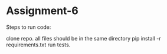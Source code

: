 # Assignment-6

Steps to run code:

clone repo. all files should be in the same directory
pip install -r requirements.txt
run tests.
